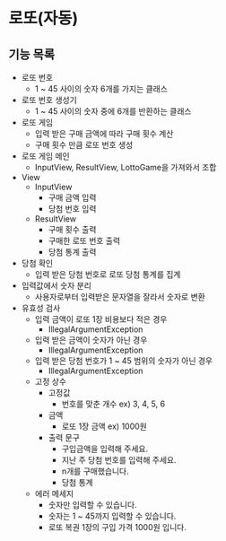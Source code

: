 # 로또(자동)
## 기능 목록
* 로또 번호
  * 1 ~ 45 사이의 숫자 6개를 가지는 클래스
* 로또 번호 생성기
  * 1 ~ 45 사이의 숫자 중에 6개를 반환하는 클래스
* 로또 게임
  * 입력 받은 구매 금액에 따라 구매 횟수 계산
  * 구매 횟수 만큼 로또 번호 생성
* 로또 게임 메인
  * InputView, ResultView, LottoGame을 가져와서 조합
* View
  * InputView
    * 구매 금액 입력
    * 당첨 번호 입력
  * ResultView
    * 구매 횟수 출력
    * 구매한 로또 번호 출력
    * 당첨 통계 출력
* 당첨 확인
  * 입력 받은 당첨 번호로 로또 당첨 통계를 집계
* 입력값에서 숫자 분리
  * 사용자로부터 입력받은 문자열을 잘라서 숫자로 변환
* 유효성 검사
  * 입력 금액이 로또 1장 비용보다 적은 경우
    * IllegalArgumentException
  * 입력 받은 금액이 숫자가 아닌 경우
    * IllegalArgumentException
  * 입력 받은 당첨 번호가 1 ~ 45 범위의 숫자가 아닌 경우
    * IllegalArgumentException
  * 고정 상수
    * 고정값
      * 번호를 맞춘 개수 ex) 3, 4, 5, 6
    * 금액
      * 로또 1장 금액 ex) 1000원
    * 출력 문구
      * 구입금액을 입력해 주세요.
      * 지난 주 당첨 번호를 입력해 주세요.
      * n개를 구매했습니다.
      * 당첨 통계
  * 에러 메세지
    * 숫자만 입력할 수 있습니다.
    * 숫자는 1 ~ 45까지 입력할 수 있습니다.
    * 로또 복권 1장의 구입 가격 1000원 입니다.